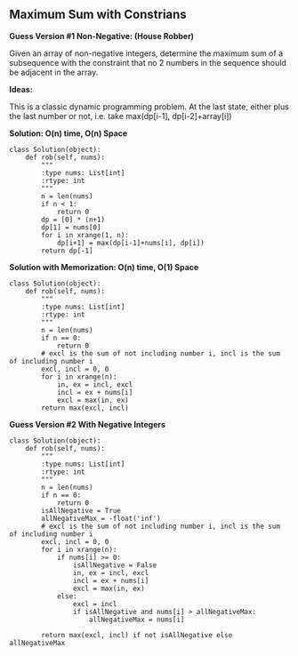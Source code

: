 ## Maximum Sum with Constrians

**Guess Version #1 Non-Negative: (House Robber)**
 
Given an array of non-negative integers, determine the maximum sum of a subsequence with the constraint that no 2 numbers in the sequence should be adjacent in the array. 
 
**Ideas:**

This is a classic dynamic programming problem. At the last state, either plus the last number or not, i.e. take max(dp[i-1], dp[i-2]+array[i])

**Solution: O(n) time, O(n) Space** 

    class Solution(object):
        def rob(self, nums):
            """
            :type nums: List[int]
            :rtype: int
            """
            n = len(nums)
            if n < 1:
                return 0
            dp = [0] * (n+1)
            dp[1] = nums[0]
            for i in xrange(1, n):
                dp[i+1] = max(dp[i-1]+nums[i], dp[i])
            return dp[-1]
            
**Solution with Memorization: O(n) time, O(1) Space**

    class Solution(object):
        def rob(self, nums):
            """
            :type nums: List[int]
            :rtype: int
            """
            n = len(nums)
            if n == 0:
                return 0
            # excl is the sum of not including number i, incl is the sum of including number i 
            excl, incl = 0, 0
            for i in xrange(n):
                in, ex = incl, excl
                incl = ex + nums[i]
                excl = max(in, ex)
            return max(excl, incl)
            
**Guess Version #2 With Negative Integers**

    class Solution(object):
        def rob(self, nums):
            """
            :type nums: List[int]
            :rtype: int
            """
            n = len(nums)
            if n == 0:
                return 0
            isAllNegative = True
            allNegativeMax = -float('inf')
            # excl is the sum of not including number i, incl is the sum of including number i 
            excl, incl = 0, 0
            for i in xrange(n):
                if nums[i] >= 0:
                    isAllNegative = False
                    in, ex = incl, excl
                    incl = ex + nums[i]
                    excl = max(in, ex)
                else:
                    excl = incl
                    if isAllNegative and nums[i] > allNegativeMax:
                        allNegativeMax = nums[i]
                    
            return max(excl, incl) if not isAllNegative else allNegativeMax
            
            






